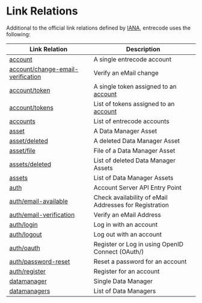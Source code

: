 # Link Relations

Additional to the official link relations defined by [IANA](http://www.iana.org/assignments/link-relations/link-relations.xhtml/), entrecode uses the following:

| Link Relation                 | Description                                    |
|-------------------------------|------------------------------------------------|
|[account](./account/)       |A single entrecode account|
|[account/change-email-verification](./account/change-email-verification/)|Verify an eMail change|
|[account/token](./account/token/)|A single token assigned to an [account](./account/) |
|[account/tokens](./account/tokens/)|List of tokens assigned to an [account](./account/) |
|[accounts](./accounts/)     |List of entrecode accounts|
|[asset](./asset/)           |A Data Manager Asset|
|[asset/deleted](./asset/deleted/)|A deleted Data Manager Asset|
|[asset/file](./asset/file/) |File of a Data Manager Asset|
|[assets/deleted](./assets/deleted/)|List of deleted Data Manager Assets|
|[assets](./assets/)         |List of Data Manager Assets|
|[auth](./auth/)             |Account Server API Entry Point |
|[auth/email-available](./auth/email-available/)|Check availability of eMail Addresses for Registration|
|[auth/email-verification](./auth/email-verification/)|Verify an eMail Address|
|[auth/login](./auth/login/) |Log in with an account|
|[auth/logout](./auth/logout/)|Log out with an account|
|[auth/oauth](./auth/oauth/) |Register or Log in using OpenID Connect (OAuth/)|
|[auth/password-reset](./auth/password-reset/)|Reset a password for an account|
|[auth/register](./auth/register/)|Register for an account|
|[datamanager](./datamanager/)|Single Data Manager|
|[datamanagers](./datamanagers/)|List of Data Managers|


